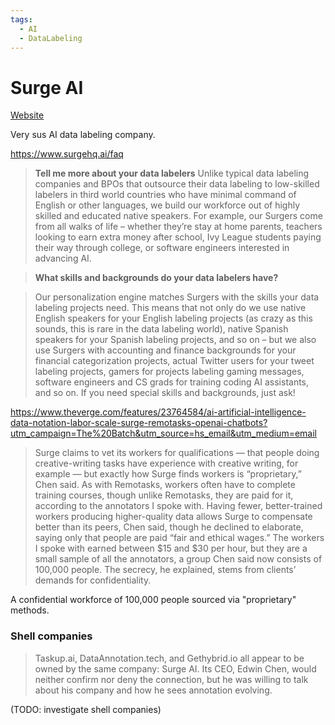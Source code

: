 ```yaml
---
tags:
  - AI
  - DataLabeling
---
```

# Surge AI

[Website](https://www.surgehq.ai)

Very sus AI data labeling company.

https://www.surgehq.ai/faq

> **Tell me more about your data labelers**
> Unlike typical data labeling companies and BPOs that outsource their data labeling to low-skilled labelers in third world countries who have minimal command of English or other languages, we build our workforce out of highly skilled and educated native speakers.
> For example, our Surgers come from all walks of life – whether they’re stay at home parents, teachers looking to earn extra money after school, Ivy League students paying their way through college, or software engineers interested in advancing AI.

> **What skills and backgrounds do your data labelers have?**

> Our personalization engine matches Surgers with the skills your data labeling projects need. This means that not only do we use native English speakers for your English labeling projects (as crazy as this sounds, this is rare in the data labeling world), native Spanish speakers for your Spanish labeling projects, and so on – but we also use Surgers with accounting and finance backgrounds for your financial categorization projects, actual Twitter users for your tweet labeling projects, gamers for projects labeling gaming messages, software engineers and CS grads for training coding AI assistants, and so on.
> If you need special skills and backgrounds, just ask!

https://www.theverge.com/features/23764584/ai-artificial-intelligence-data-notation-labor-scale-surge-remotasks-openai-chatbots?utm_campaign=The%20Batch&utm_source=hs_email&utm_medium=email

> Surge claims to vet its workers for qualifications — that people doing creative-writing tasks have experience with creative writing, for example — but exactly how Surge finds workers is “proprietary,” Chen said. As with Remotasks, workers often have to complete training courses, though unlike Remotasks, they are paid for it, according to the annotators I spoke with. Having fewer, better-trained workers producing higher-quality data allows Surge to compensate better than its peers, Chen said, though he declined to elaborate, saying only that people are paid “fair and ethical wages.” The workers I spoke with earned between $15 and $30 per hour, but they are a small sample of all the annotators, a group Chen said now consists of 100,000 people. The secrecy, he explained, stems from clients’ demands for confidentiality.

A confidential workforce of 100,000 people sourced via "proprietary" methods.



### Shell companies

> Taskup.ai, DataAnnotation.tech, and Gethybrid.io all appear to be owned by the same company: Surge AI. Its CEO, Edwin Chen, would neither confirm nor deny the connection, but he was willing to talk about his company and how he sees annotation evolving.

(TODO: investigate shell companies)